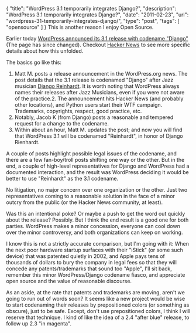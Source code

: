 {
  "title": "WordPress 3.1 temporarily integrates Django?",
  "description": "WordPress 3.1 temporarily integrates Django?",
  "date": "2011-02-23",
  "url": "wordpress-31-temporarily-integrates-django/",
  "type": "post",
  "tags": [
    "opensource"
  ]
}
This is another reason I enjoy Open Source.  

Earlier today [WordPress announced its 3.1 release with codename "Django"](http://wordpress.org/news/2011/02/threeone/) (The page has since changed).  Checkout [Hacker News](http://news.ycombinator.com/item?id=2254299) to see more specific details about how this unfolded.  

The basics go like this:

1.  Matt M. posts a release announcement in the WordPress.org news.  The post details that the 3.1 release is codenamed "Django" after Jazz musician [Django Reinhardt](http://en.wikipedia.org/wiki/Django_Reinhardt).  It is worth noting that WordPress always names their releases after Jazz Musicians, even if you were not aware of the practice.2.  The announcement hits Hacker News (and probably other locations), and Python users start their WTF campaign.  Trademarks, copyrights, respect, good practice, etc.
3.  Notably, Jacob K (from Django) posts a reasonable and tempered request for a change to the codename.
4.  Within about an hour, Matt M. updates the post; and now you will find that WordPress 3.1 will be codenamed "Reinhardt", in honor of Django Rienhardt.

A couple of posts highlight possible legal issues of the codename, and there are a few fan-boy/troll posts shifting one way or the other.  But in the end, a couple of high-level representatives for Django and WordPress had a documented interaction, and the result was WordPress deciding it would be better to use "Reinhardt" as the 3.1 codename.  

No litigation, no major concern over one organization or the other.  Just two representatives coming to a reasonable solution in the face of a minor outcry from the public (or the Hacker News community, at least).  

Was this an intentional poke?  Or maybe a push to get the word out quickly about the release?  Possibly.  But I think the end result is a good one for both parties.  WordPress makes a minor concession, everyone can cool down over the minor controversy, and both organizations can keep on working.  

I know this is not a strictly accurate comparison, but I'm going with it:  When the next poor hardware startup surfaces with their "iStick" (or some such device) that was patented quietly in 2002, and Apple pays tens of thousands of dollars to bury the company in legal fees so that they will concede any patents/trademarks that sound too "Apple", I'll sit back, remember this minor WordPress/Django codename fiasco, and appreciate open source and the value of reasonable discourse.  

As an aside, at the rate that patents and trademarks are moving, aren't we going to run out of words soon?  It seems like a new project would be wise to start codenaming their releases by prepositioned colors (or something as obscure), just to be safe.  Except, don't use prepositioned colors, I think I will reserve that technique.  I kind of like the idea of a 2.4 "after blue" release, to follow up 2.3 "in magenta".  
